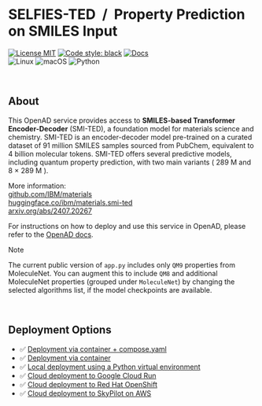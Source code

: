 # SELFIES-TED &nbsp;/&nbsp; Property Prediction on SMILES Input

<!--
The description & support tags are consumed by the generate_docs() script
in the openad-website repo, to generate the 'Available Services' page:
https://openad.accelerate.science/docs/model-service/available-services
-->

<!-- support:apple_silicon:true -->
<!-- support:gcloud:true -->

[![License MIT](https://img.shields.io/github/license/acceleratedscience/openad_service_utils)](https://opensource.org/licenses/MIT)
[![Code style: black](https://img.shields.io/badge/code%20style-black-000000.svg)](https://github.com/psf/black)
[![Docs](https://img.shields.io/badge/website-live-brightgreen)](https://acceleratedscience.github.io/openad-docs/)  
![Linux](https://img.shields.io/badge/Linux-FCC624?style=for-the-badge&logo=linux&logoColor=black)
![macOS](https://img.shields.io/badge/mac%20os-000000?style=for-the-badge&logo=macos&logoColor=F0F0F0)
![Python](https://img.shields.io/badge/python-3670A0?style=for-the-badge&logo=python&logoColor=ffdd54)

<br>

## About

<!-- description -->
This OpenAD service provides access to **SMILES-based Transformer Encoder-Decoder** (SMI-TED), a foundation model for materials science and chemistry. SMI-TED is an encoder-decoder model pre-trained on a curated dataset of 91 million SMILES samples sourced from PubChem, equivalent to 4 billion molecular tokens. SMI-TED offers several predictive models, including quantum property prediction, with two main variants ( 289 M and 8 × 289 M ).

More information:  
[github.com/IBM/materials](https://github.com/IBM/materials)  
[huggingface.co/ibm/materials.smi-ted](https://huggingface.co/ibm/materials.smi-ted)  
[arxiv.org/abs/2407.20267](https://arxiv.org/abs/2407.20267)
<!-- /description -->

For instructions on how to deploy and use this service in OpenAD, please refer to the [OpenAD docs](https://openad.accelerate.science/docs/model-service/deploying-models).

> [!Note]
> The current public version of `app.py` includes only `QM9` properties from MoleculeNet. You can augment this to include `QM8` and additional MoleculeNet properties (grouped under `MoleculeNet`) by changing the selected algorithms list, if the model checkpoints are available.

<br>

## Deployment Options

- ✅ [Deployment via container + compose.yaml](https://openad.accelerate.science/docs/model-service/deploying-models#deployment-via-container-composeyaml-recommended)
- ✅ [Deployment via container](https://openad.accelerate.science/docs/model-service/deploying-models#deployment-via-container)
- ✅ [Local deployment using a Python virtual environment](https://openad.accelerate.science/docs/model-service/deploying-models#local-deployment-using-a-python-virtual-environment)
- ✅ [Cloud deployment to Google Cloud Run](https://openad.accelerate.science/docs/model-service/deploying-models#cloud-deployment-to-google-cloud-run)
- ✅ [Cloud deployment to Red Hat OpenShift](https://openad.accelerate.science/docs/model-service/deploying-models#cloud-deployment-to-red-hat-openshift)
- ✅ [Cloud deployment to SkyPilot on AWS](https://openad.accelerate.science/docs/model-service/deploying-models/#cloud-deployment-to-skypilot-on-aws)

